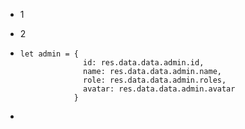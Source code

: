 - 1

- 2

- ```
  let admin = {
                id: res.data.data.admin.id,
                name: res.data.data.admin.name,
                role: res.data.data.admin.roles,
                avatar: res.data.data.admin.avatar
              }
  ```

- 